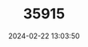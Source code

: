---
title: "35915"
category: "Bursera tonkinensis"
draft: false
date: 2024-02-22 13:03:50
languages:
  Vietnamese: ["Cay Ram"]
---